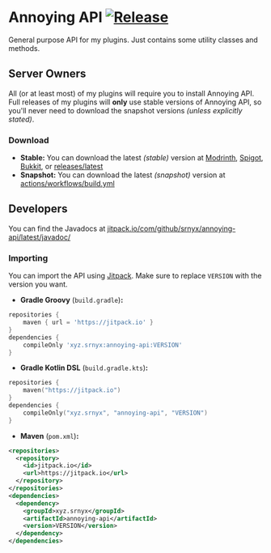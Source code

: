 # Annoying API [![Release](https://jitpack.io/v/srnyx/annoying-api.svg)](https://jitpack.io/#xyz.srnyx/annoying-api)

General purpose API for my plugins. Just contains some utility classes and methods.

## Server Owners

All (or at least most) of my plugins will require you to install Annoying API. Full releases of my plugins will **only** use stable versions of Annoying API, so you'll never need to download the snapshot versions *(unless explicitly stated)*.

### Download

- **Stable:** You can download the latest *(stable)* version at [Modrinth](https://modrinth.com/plugin/annoying-api), [Spigot](https://spigotmc.org/resources/106637), [Bukkit](https://dev.bukkit.org/projects/annoying-api), or [releases/latest](https://github.com/srnyx/annoying-api/releases/latest)
- **Snapshot:** You can download the latest *(snapshot)* version at [actions/workflows/build.yml](https://github.com/srnyx/annoying-api/actions/workflows/build.yml)

## Developers

You can find the Javadocs at [jitpack.io/com/github/srnyx/annoying-api/latest/javadoc/](https://jitpack.io/com/github/srnyx/annoying-api/latest/javadoc/)

### Importing

You can import the API using [Jitpack](https://jitpack.io/#xyz.srnyx/annoying-api). Make sure to replace `VERSION` with the version you want.

- **Gradle Groovy** (`build.gradle`)**:**
```gradle
repositories {
    maven { url = 'https://jitpack.io' }
}
dependencies {
    compileOnly 'xyz.srnyx:annoying-api:VERSION'
}
```
- **Gradle Kotlin DSL** (`build.gradle.kts`)**:**
```kotlin
repositories {
    maven("https://jitpack.io")
}
dependencies {
    compileOnly("xyz.srnyx", "annoying-api", "VERSION")
}
```
- **Maven** (`pom.xml`)**:**
```xml
<repositories>
  <repository>
    <id>jitpack.io</id>
    <url>https://jitpack.io</url>
  </repository>
</repositories>
<dependencies>
  <dependency>
    <groupId>xyz.srnyx</groupId>
    <artifactId>annoying-api</artifactId>
    <version>VERSION</version>
  </dependency>
</dependencies>
```
